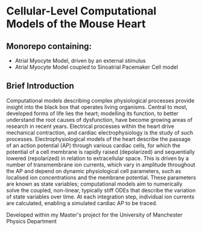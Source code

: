 # Cellular-Level Computational Models of the Mouse Heart

## Monorepo containing: 
- Atrial Myocyte Model, driven by an external stimulus
- Atrial Myocyte Model coupled to Sinoatrial Pacemaker Cell model

## Brief Introduction

Computational models describing complex physiological processes provide insight into the black box that operates living organisms. Central to most, developed forms of life lies the heart; modelling its function, to better understand the root causes of dysfunction, have become growing areas of research in recent years. Electrical processes within the heart drive mechanical contraction, and cardiac electrophysiology is the study of such processes. Electrophysiological models of the heart describe the passage of an action potential (AP) through various cardiac cells, for which the potential of a cell membrane is rapidly raised (depolarized) and sequentially lowered (repolarized) in relation to extracellular space. This is driven by a number of transmembrane ion currents, which vary in amplitude throughout the AP and depend on dynamic physiological cell parameters, such as localised ion concentrations and the membrane potential. These parameters are known as state variables; computational models aim to numerically solve the coupled, non-linear, typically stiff ODEs that describe the variation of state variables over time. At each integration step, individual ion currents are calculated, enabling a simulated cardiac AP to be traced.

Developed within my Master's project for the University of Manchester Physics Department


